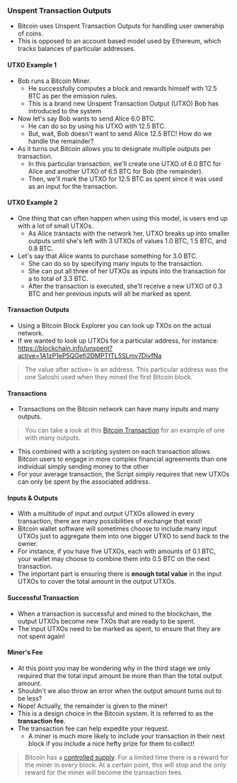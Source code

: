 ### Unspent Transaction Outputs
- Bitcoin uses Unspent Transaction Outputs for handling user ownership of coins. 
- This is opposed to an account based model used by Ethereum, which tracks balances of particular addresses.

#### UTXO Example 1
- Bob runs a Bitcoin Miner. 
    - He successfully computes a block and rewards himself with 12.5 BTC as per the emission rules. 
    - This is a brand new Unspent Transaction Output (UTXO) Bob has introduced to the system
- Now let's say Bob wants to send Alice 6.0 BTC. 
    - He can do so by using his UTXO with 12.5 BTC. 
    - But, wait, Bob doesn't want to send Alice 12.5 BTC! How do we handle the remainder?
- As it turns out Bitcoin allows you to designate multiple outputs per transaction. 
    - In this particular transaction, we'll create one UTXO of 6.0 BTC for Alice and another UTXO of 6.5 BTC for Bob (the remainder). 
    - Then, we'll mark the UTXO for 12.5 BTC as spent since it was used as an input for the transaction.

#### UTXO Example 2
- One thing that can often happen when using this model, is users end up with a lot of small UTXOs. 
    - As Alice transacts with the network her, UTXO breaks up into smaller outputs until she's left with 3 UTXOs of values 1.0 BTC, 1.5 BTC, and 0.8 BTC.
- Let's say that Alice wants to purchase something for 3.0 BTC. 
    - She can do so by specifying many inputs to the transaction. 
    - She can put all three of her UTXOs as inputs into the transaction for a to total of 3.3 BTC. 
    - After the transaction is executed, she'll receive a new UTXO of 0.3 BTC and her previous inputs will all be marked as spent.

#### Transaction Outputs
- Using a Bitcoin Block Explorer you can look up TXOs on the actual network.
- If we wanted to look up UTXOs for a particular address, for instance: https://blockchain.info/unspent?active=1A1zP1eP5QGefi2DMPTfTL5SLmv7DivfNa
> The value after active= is an address. This particular address was the one Satoshi used when they mined the first Bitcoin block.

#### Transactions
- Transactions on the Bitcoin network can have many inputs and many outputs.
> You can take a look at this [Bitcoin Transaction](https://www.blockchain.com/btc/tx/1c55e5e7446ce296fd78132b8196fb82190af050585867a04f9182c53dc480af) for an example of one with many outputs.
- This combined with a scripting system on each transaction allows Bitcoin users to engage in more complex financial agreements than one individual simply sending money to the other
- For your average transaction, the Script simply requires that new UTXOs can only be spent by the associated address.

#### Inputs & Outputs
- With a multitude of input and output UTXOs allowed in every transaction, there are many possibilities of exchange that exist!
- Bitcoin wallet software will sometimes choose to include many input UTXOs just to aggregate them into one bigger UTXO to send back to the owner.
- For instance, if you have five UTXOs, each with amounts of 0.1 BTC, your wallet may choose to combine them into 0.5 BTC on the next transaction.
- The important part is ensuring there is **enough total value** in the input UTXOs to cover the total amount in the output UTXOs.

#### Successful Transaction
- When a transaction is successful and mined to the blockchain, the output UTXOs become new TXOs that are ready to be spent.
- The input UTXOs need to be marked as spent, to ensure that they are not spent again!

#### Miner's Fee
- At this point you may be wondering why in the third stage we only required that the total input amount be more than than the total output amount.
- Shouldn't we also throw an error when the output amount turns out to be less?
- Nope! Actually, the remainder is given to the miner!
- This is a design choice in the Bitcoin system. It is referred to as the **transaction fee**.
- The transaction fee can help expedite your request.
    - A miner is much more likely to include your transaction in their next block if you include a nice hefty prize for them to collect!
> Bitcoin has a [controlled supply](https://en.bitcoin.it/wiki/Controlled_supply). For a limited time there is a reward for the miner in every block. At a certain point, this will stop and the only reward for the miner will become the transaction fees.